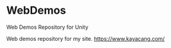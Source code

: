 # WebDemos
Web Demos Repository for Unity 

Web demos repository for my site.
https://www.kayacang.com/
